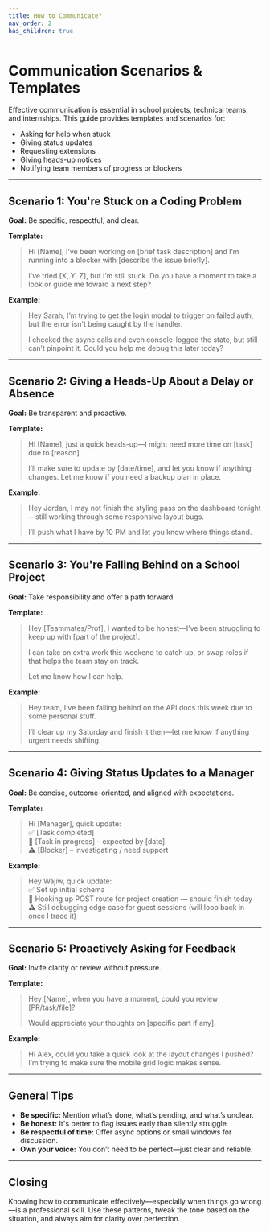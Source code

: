 ```yaml
---
title: How to Communicate?
nav_order: 2
has_children: true
---
```


# Communication Scenarios & Templates

Effective communication is essential in school projects, technical teams, and internships. This guide provides templates and scenarios for:

- Asking for help when stuck
- Giving status updates
- Requesting extensions
- Giving heads-up notices
- Notifying team members of progress or blockers

---

## Scenario 1: You're Stuck on a Coding Problem

**Goal:** Be specific, respectful, and clear.

**Template:**

> Hi [Name], I’ve been working on [brief task description] and I’m running into a blocker with [describe the issue briefly].  
>  
> I’ve tried [X, Y, Z], but I’m still stuck. Do you have a moment to take a look or guide me toward a next step?

**Example:**

> Hey Sarah, I’m trying to get the login modal to trigger on failed auth, but the error isn't being caught by the handler.  
>  
> I checked the async calls and even console-logged the state, but still can’t pinpoint it. Could you help me debug this later today?

---

## Scenario 2: Giving a Heads-Up About a Delay or Absence

**Goal:** Be transparent and proactive.

**Template:**

> Hi [Name], just a quick heads-up—I might need more time on [task] due to [reason].  
>  
> I’ll make sure to update by [date/time], and let you know if anything changes. Let me know if you need a backup plan in place.

**Example:**

> Hey Jordan, I may not finish the styling pass on the dashboard tonight—still working through some responsive layout bugs.  
>  
> I’ll push what I have by 10 PM and let you know where things stand.

---

## Scenario 3: You're Falling Behind on a School Project

**Goal:** Take responsibility and offer a path forward.

**Template:**

> Hey [Teammates/Prof], I wanted to be honest—I’ve been struggling to keep up with [part of the project].  
>  
> I can take on extra work this weekend to catch up, or swap roles if that helps the team stay on track.  
>  
> Let me know how I can help.

**Example:**

> Hey team, I’ve been falling behind on the API docs this week due to some personal stuff.  
>  
> I’ll clear up my Saturday and finish it then—let me know if anything urgent needs shifting.

---

## Scenario 4: Giving Status Updates to a Manager

**Goal:** Be concise, outcome-oriented, and aligned with expectations.

**Template:**

> Hi [Manager], quick update:  
> ✅ [Task completed]  
> 🔧 [Task in progress] – expected by [date]  
> ⚠️ [Blocker] – investigating / need support

**Example:**

> Hey Wajiw, quick update:  
> ✅ Set up initial schema  
> 🔧 Hooking up POST route for project creation — should finish today  
> ⚠️ Still debugging edge case for guest sessions (will loop back in once I trace it)

---

## Scenario 5: Proactively Asking for Feedback

**Goal:** Invite clarity or review without pressure.

**Template:**

> Hey [Name], when you have a moment, could you review [PR/task/file]?  
>  
> Would appreciate your thoughts on [specific part if any].

**Example:**

> Hi Alex, could you take a quick look at the layout changes I pushed? I’m trying to make sure the mobile grid logic makes sense.

---

## General Tips

- **Be specific:** Mention what’s done, what’s pending, and what’s unclear.
- **Be honest:** It's better to flag issues early than silently struggle.
- **Be respectful of time:** Offer async options or small windows for discussion.
- **Own your voice:** You don’t need to be perfect—just clear and reliable.

---

## Closing

Knowing how to communicate effectively—especially when things go wrong—is a professional skill. Use these patterns, tweak the tone based on the situation, and always aim for clarity over perfection.
